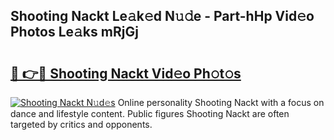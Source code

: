 ## Shooting Nackt Le𝚊k𝚎d N𝚞𝚍e - Part-hHp Vid𝚎o Photos Le𝚊ks mRjGj

# <h2><a href="http://fb7dx7w.evod.top/?m=Shooting+Nackt">🔗 👉🔴 Shooting Nackt Vid𝚎o Ph𝚘t𝚘s</a></h2>

[![Shooting Nackt N𝚞d𝚎s](https://i.imgur.com/8V9OHl7.gif)](http://fb7dx7w.evod.top/?m=Shooting+Nackt)
Online personality Shooting Nackt with a focus on dance and lifestyle content. Public figures Shooting Nackt are often targeted by critics and opponents. 
